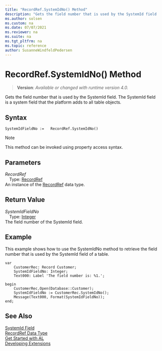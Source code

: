 ```yaml
---
title: "RecordRef.SystemIdNo() Method"
description: "Gets the field number that is used by the SystemId field."
ms.author: solsen
ms.custom: na
ms.date: 07/07/2021
ms.reviewer: na
ms.suite: na
ms.tgt_pltfrm: na
ms.topic: reference
author: SusanneWindfeldPedersen
---
```

[//]: # (START>DO_NOT_EDIT)
[//]: # (IMPORTANT:Do not edit any of the content between here and the END>DO_NOT_EDIT.)
[//]: # (Any modifications should be made in the .xml files in the ModernDev repo.)
# RecordRef.SystemIdNo() Method
> **Version**: _Available or changed with runtime version 4.0._

Gets the field number that is used by the SystemId field. The SystemId field is a system field that the platform adds to all table objects.


## Syntax
```AL
SystemIdFieldNo :=   RecordRef.SystemIdNo()
```
> [!NOTE]
> This method can be invoked using property access syntax.

## Parameters
*RecordRef*  
&emsp;Type: [RecordRef](recordref-data-type.md)  
An instance of the [RecordRef](recordref-data-type.md) data type.  

## Return Value
*SystemIdFieldNo*  
&emsp;Type: [Integer](../integer/integer-data-type.md)  
The field number of the SystemId field.


[//]: # (IMPORTANT: END>DO_NOT_EDIT)

## Example
  
This example shows how to use the SystemIdNo method to retrieve the field number that is used by the SystemId field of a table.

```al
var
    CustomerRec: Record Customer;
    SystemIdFieldNo: Integer;
    Text000: Label 'The field number is: %1.';

begin
    CustomerRec.Open(Database::Customer);
    SystemIdFieldNo := CustomerRec.SystemIdNo();
    Message(Text000, Format(SystemIdFieldNo));
end;
```

## See Also

[SystemId Field](../../devenv-table-system-fields.md#systemid)  
[RecordRef Data Type](recordref-data-type.md)  
[Get Started with AL](../../devenv-get-started.md)  
[Developing Extensions](../../devenv-dev-overview.md)
